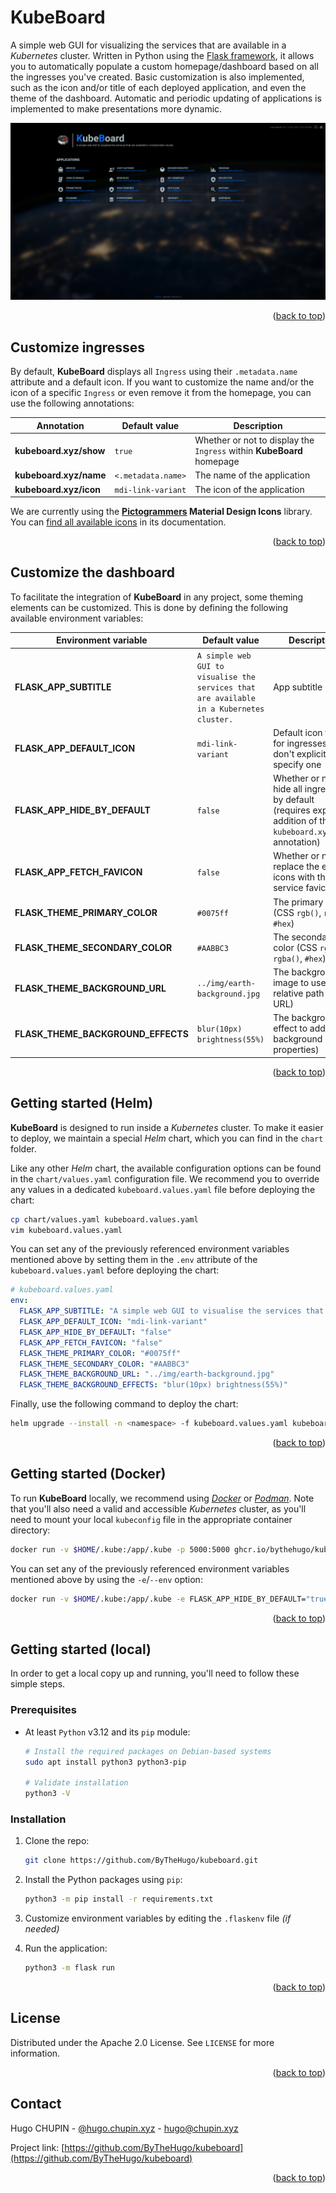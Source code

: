 <!-- markdownlint-disable MD033 MD041 -->

# KubeBoard

A simple web GUI for visualizing the services that are available in a _Kubernetes_ cluster. Written in Python using the [Flask framework](https://flask.palletsprojects.com/en/stable/), it allows you to automatically populate a custom homepage/dashboard based on all the ingresses you've created. Basic customization is also implemented, such as the icon and/or title of each deployed application, and even the theme of the dashboard. Automatic and periodic updating of applications is implemented to make presentations more dynamic.

![Homepage of KubeBoard](docs/kubeboard-homepage.png)

<p align="right">(<a href="#kubeboard">back to top</a>)</p>

## Customize ingresses

By default, **KubeBoard** displays all `Ingress` using their `.metadata.name` attribute and a default icon. If you want to customize the name and/or the icon of a specific `Ingress` or even remove it from the homepage, you can use the following annotations:

| Annotation | Default value | Description |
|---|---|---|
| **kubeboard.xyz/show** | `true` | Whether or not to display the `Ingress` within **KubeBoard** homepage |
| **kubeboard.xyz/name** | `<.metadata.name>` | The name of the application |
| **kubeboard.xyz/icon** | `mdi-link-variant` | The icon of the application |

We are currently using the **[Pictogrammers](https://pictogrammers.com/) Material Design Icons** library. You can [find all available icons](https://pictogrammers.com/library/mdi/) in its documentation.

<p align="right">(<a href="#kubeboard">back to top</a>)</p>

## Customize the dashboard

To facilitate the integration of **KubeBoard** in any project, some theming elements can be customized. This is done by defining the following available environment variables:

| Environment variable | Default value | Description |
|---|---|---|
| **FLASK_APP_SUBTITLE** | `A simple web GUI to visualise the services that are available in a Kubernetes cluster.` | App subtitle |
| **FLASK_APP_DEFAULT_ICON** | `mdi-link-variant` | Default icon to use for ingresses that don't explicitly specify one |
| **FLASK_APP_HIDE_BY_DEFAULT** | `false` | Whether or not to hide all ingresses by default (requires explicit addition of the `kubeboard.xyz/show` annotation) |
| **FLASK_APP_FETCH_FAVICON** | `false` | Whether or not to replace the entry icons with the service favicon |
| **FLASK_THEME_PRIMARY_COLOR** | `#0075ff` | The primary color (CSS `rgb()`, `rgba()`, `#hex`) |
| **FLASK_THEME_SECONDARY_COLOR** | `#AABBC3` | The secondary color (CSS `rgb()`, `rgba()`, `#hex`) |
| **FLASK_THEME_BACKGROUND_URL** | `../img/earth-background.jpg` | The background image to use (CSS relative path or URL) |
| **FLASK_THEME_BACKGROUND_EFFECTS** | `blur(10px) brightness(55%)` | The background effect to add to background (CSS properties) |

<p align="right">(<a href="#kubeboard">back to top</a>)</p>

## Getting started (Helm)

**KubeBoard** is designed to run inside a _Kubernetes_ cluster. To make it easier to deploy, we maintain a special _Helm_ chart, which you can find in the `chart` folder.

Like any other _Helm_ chart, the available configuration options can be found in the `chart/values.yaml` configuration file. We recommend you to override any values in a dedicated `kubeboard.values.yaml` file before deploying the chart:

```bash
cp chart/values.yaml kubeboard.values.yaml
vim kubeboard.values.yaml
```

You can set any of the previously referenced environment variables mentioned above by setting them in the `.env` attribute of the `kubeboard.values.yaml` before deploying the chart:

```yaml
# kubeboard.values.yaml
env:
  FLASK_APP_SUBTITLE: "A simple web GUI to visualise the services that are available in a Kubernetes cluster."
  FLASK_APP_DEFAULT_ICON: "mdi-link-variant"
  FLASK_APP_HIDE_BY_DEFAULT: "false"
  FLASK_APP_FETCH_FAVICON: "false"
  FLASK_THEME_PRIMARY_COLOR: "#0075ff"
  FLASK_THEME_SECONDARY_COLOR: "#AABBC3"
  FLASK_THEME_BACKGROUND_URL: "../img/earth-background.jpg"
  FLASK_THEME_BACKGROUND_EFFECTS: "blur(10px) brightness(55%)"
```

Finally, use the following command to deploy the chart:

```bash
helm upgrade --install -n <namespace> -f kubeboard.values.yaml kubeboard ./chart
```

<p align="right">(<a href="#kubeboard">back to top</a>)</p>

## Getting started (Docker)

To run **KubeBoard** locally, we recommend using _[Docker](https://www.docker.com/)_ or _[Podman](https://podman.io/)_. Note that you'll also need a valid and accessible _Kubernetes_ cluster, as you'll need to mount your local `kubeconfig` file in the appropriate container directory:

```bash
docker run -v $HOME/.kube:/app/.kube -p 5000:5000 ghcr.io/bythehugo/kubeboard:1.1.0
```

You can set any of the previously referenced environment variables mentioned above by using the `-e`/`--env` option:

```bash
docker run -v $HOME/.kube:/app/.kube -e FLASK_APP_HIDE_BY_DEFAULT="true" -p 5000:5000 ghcr.io/bythehugo/kubeboard:1.1.0
```

<p align="right">(<a href="#kubeboard">back to top</a>)</p>

## Getting started (local)

In order to get a local copy up and running, you'll need to follow these simple steps.

### Prerequisites

- At least `Python` v3.12 and its `pip` module:

    ```bash
    # Install the required packages on Debian-based systems
    sudo apt install python3 python3-pip

    # Validate installation
    python3 -V
    ```

### Installation

1. Clone the repo:

    ```bash
    git clone https://github.com/ByTheHugo/kubeboard.git
    ```

2. Install the Python packages using `pip`:

    ```bash
    python3 -m pip install -r requirements.txt
    ```

3. Customize environment variables by editing the `.flaskenv` file _(if needed)_

4. Run the application:

    ```bash
    python3 -m flask run
    ```

<p align="right">(<a href="#kubeboard">back to top</a>)</p>

## License

Distributed under the Apache 2.0 License. See `LICENSE` for more information.

<p align="right">(<a href="#kubeboard">back to top</a>)</p>

## Contact

Hugo CHUPIN - [@hugo.chupin.xyz](https://bsky.app/profile/hugo.chupin.xyz) - <hugo@chupin.xyz>

Project link: [https://github.com/ByTheHugo/kubeboard](https://github.com/ByTheHugo/kubeboard)

<p align="right">(<a href="#kubeboard">back to top</a>)</p>
